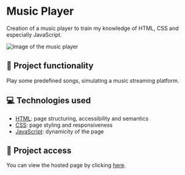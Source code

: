# Music Player
Creation of a music player to train my knowledge of HTML, CSS and especially JavaScript.

![Image of the music player](https://user-images.githubusercontent.com/96635074/223611645-8a649026-d83d-42ed-97ee-497bc4f4c43b.png)

## 🔨 Project functionality
Play some predefined songs, simulating a music streaming platform.

## 💻 Technologies used 
* [HTML](https://developer.mozilla.org/pt-BR/docs/Web/HTML): page structuring, accessibility and semantics
* [CSS](https://developer.mozilla.org/pt-BR/docs/Web/CSS): page styling and responsiveness
* [JavaScript](https://developer.mozilla.org/pt-BR/docs/Web/JavaScript): dynamicity of the page

## 📁 Project access
You can view the hosted page by clicking [here](https://music-player-artur-bomtempo.vercel.app/).
